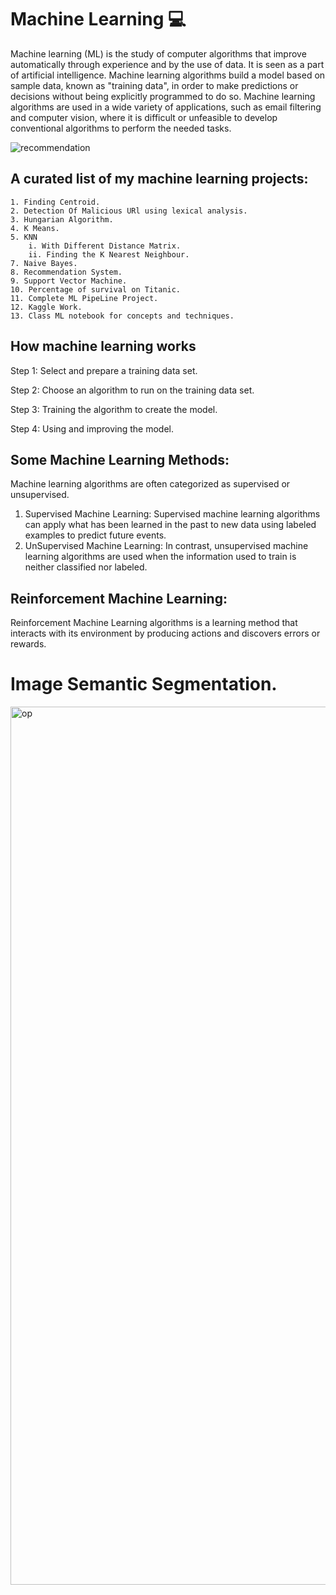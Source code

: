 # Machine Learning 💻

Machine learning (ML) is the study of computer algorithms that improve automatically through experience and by the use of data. It is seen as a part of artificial intelligence. Machine learning algorithms build a model based on sample data, known as "training data", in order to make predictions or decisions without being explicitly programmed to do so. Machine learning algorithms are used in a wide variety of applications, such as email filtering and computer vision, where it is difficult or unfeasible to develop conventional algorithms to perform the needed tasks.

![recommendation](https://user-images.githubusercontent.com/58945964/115156313-44aa4b80-a049-11eb-9084-8d629edde272.png)

## A curated list of my machine learning projects:
    1. Finding Centroid.
    2. Detection Of Malicious URl using lexical analysis.
    3. Hungarian Algorithm.
    4. K Means.
    5. KNN 
        i. With Different Distance Matrix.
        ii. Finding the K Nearest Neighbour.
    7. Naive Bayes.
    8. Recommendation System.
    9. Support Vector Machine.
    10. Percentage of survival on Titanic.
    11. Complete ML PipeLine Project.
    12. Kaggle Work.
    13. Class ML notebook for concepts and techniques.




## How machine learning works
  Step 1: Select and prepare a training data set.

  Step 2: Choose an algorithm to run on the training data set.

  Step 3: Training the algorithm to create the model.

  Step 4: Using and improving the model.



## Some Machine Learning Methods:
  Machine learning algorithms are often categorized as supervised or unsupervised.

  1. Supervised Machine Learning: 
        Supervised machine learning algorithms can apply what has been learned in the past to new data using labeled examples to predict future events. 
  2. UnSupervised Machine Learning:
        In contrast, unsupervised machine learning algorithms are used when the information used to train is neither classified nor labeled. 

## Reinforcement Machine Learning:
   Reinforcement Machine Learning algorithms is a learning method that interacts with its environment by producing actions and discovers errors or rewards.
    
    
    
# Image Semantic Segmentation.
<img width="1405" alt="op" src="https://user-images.githubusercontent.com/58945964/175865788-7fb0a3ff-4d34-4d9a-8317-e543a756b5ef.png">


